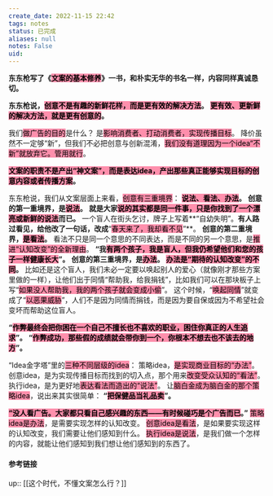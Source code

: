 ```yaml
---
create_date: 2022-11-15 22:42
tags: notes
status: 已完成
aliases: null
notes: False
uid: 
---
```


**东东枪写了《<mark style="background: #FF5582A6;">文案的基本修养</mark>》一书，和朴实无华的书名一样，内容同样真诚恳切。**

**东东枪说，<mark style="background: #FF5582A6;">创意不是有趣的新鲜花样，而是更有效的解决方法</mark>。**
**<mark style="background: #FF5582A6;">更有效、更新鲜的解决方法，就是更有创意的</mark>。**

我们<mark style="background: #FF5582A6;">做广告的目的</mark>是什么？
是<mark style="background: #FF5582A6;">影响消费者、打动消费者，实现传播目标</mark>。
降价虽然不一定够“新”，但我们不必把创意与创新混淆，<mark style="background: #FF5582A6;">我们没有道理因为一个idea“不新”就放弃它。管用就行</mark>。

**<mark style="background: #FF5582A6;">文案的职责不是产出“神文案”，而是表达idea，产出那些真正能够实现目标的创意内容或者传播方案</mark>。**

东东枪说，我们从文案层面上来看，<mark style="background: #FF5582A6;">创意有三重境界</mark>：
**<mark style="background: #FF5582A6;">说法、看法、办法</mark>。**
**创意的第一重境界，是<mark style="background: #FF5582A6;">说法</mark>。**
**就是大家<mark style="background: #FF5582A6;">说的其实都是同一件事，只是你找到了一个漂亮或新鲜的说法</mark>而已。**
一个盲人在街头乞讨，牌子上写着**“自幼失明”。**有人路过看见，给他改了一句话，改成**“<mark style="background: #FF5582A6;">春天来了，我却看不见</mark>”**。
**创意的第二重境界，<mark style="background: #FF5582A6;">是看法</mark>。**
看法不只是同一个意思的不同表达，而是不同的另一个意思，是<mark style="background: #FF5582A6;">推进“认知改变”的全新理由</mark>。
**“我<mark style="background: #FF5582A6;">有两个孩子，我是盲人，但我仍希望他们和您的孩子一样健康长大</mark>”。**
**创意的第三重境界，是<mark style="background: #FF5582A6;">办法</mark>。**
**<mark style="background: #FF5582A6;">办法是“期待的认知改变”的不同</mark>。**
比如还是这个盲人，我们未必一定要以唤起别人的爱心（就像刚才那些方案里做的一样），让他们出于同情“帮助我，给我捐钱”，比如我们可以在那块板子上写“<mark style="background: #FF5582A6;">如果没人帮助我，我的两个孩子就会变成小偷</mark>”。
这个时候，“<mark style="background: #FF5582A6;">唤起同情</mark>”就变成了“<mark style="background: #FF5582A6;">以恶果威胁</mark>”，人们不是因为同情而捐钱，而是因为要自保或因为不希望社会变坏而帮助这位盲人。

**“<mark style="background: #FF5582A6;">作弊最终会把你困在一个自己不擅长也不喜欢的职业，困住你真正的人生追求</mark>”。**
**“<mark style="background: #FF5582A6;">作弊成功，那些假的成绩就会带你到一个，你根本不想去也不该去的地方</mark>”。**

“Idea金字塔”里的<mark style="background: #FF5582A6;">三种不同层级的idea</mark>：
策略idea，<mark style="background: #FF5582A6;">是实现商业目标的“办法”</mark>。
创意idea，是为实现传播目标而找到的切入点，那个用来<mark style="background: #FF5582A6;">改变受众认知的“看法”</mark>。
执行idea，是为更好地<mark style="background: #FF5582A6;">表达看法而造出的“说法”</mark>。
让<mark style="background: #FF5582A6;">脑白金成为脑白金的那个策略idea</mark>，说出来其实很简单：
**“<mark style="background: #FF5582A6;">把保健品当礼品卖</mark>”。**

**<mark style="background: #FF5582A6;">“没人看广告。大家都只看自己感兴趣的东西——有时候碰巧是个广告而已</mark>。”**
<mark style="background: #FF5582A6;">策略idea是办法</mark>，是需要实现怎样的认知改变。
<mark style="background: #FF5582A6;">创意idea是看法</mark>，是如果要实现这样的认知改变，我们需要让他们感知到什么。
<mark style="background: #FF5582A6;">执行idea是说法</mark>，是我们做一个怎样的内容，就能让他们感知到我们想让他们感知到的东西了。

#### 参考链接

up:: [[这个时代，不懂文案怎么行？]]